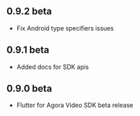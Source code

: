 ## 0.9.2 beta
* Fix Android type specifiers issues

## 0.9.1 beta
* Added docs for SDK apis

## 0.9.0 beta

* Flutter for Agora Video SDK beta release
